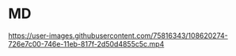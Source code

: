 # MD
https://user-images.githubusercontent.com/75816343/108620274-726e7c00-746e-11eb-817f-2d50d4855c5c.mp4
